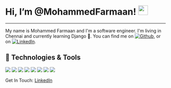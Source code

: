 # Hi, I’m @MohammedFarmaan! <img src="https://raw.githubusercontent.com/MartinHeinz/MartinHeinz/master/wave.gif" width="30px" height="30px" />
___
My name is Mohammed Farmaan and I'm a software engineer. I'm living in Chennai and currently learning Django 🌱. You can find me on [![Github][1.2]][1],  or on [![LinkedIn][2.2]][2].

## 🔧 Technologies & Tools
![](https://img.shields.io/badge/Code-C++-informational?style=flat&logo=cplusplus&logoColor=white&color=e85d04)
![](https://img.shields.io/badge/Code-Python-informational?style=flat&logo=python&logoColor=white&color=e85d04)
![](https://img.shields.io/badge/Code-SQL-informational?style=flat&logo=postgresql&logoColor=white&color=e85d04)
![](https://img.shields.io/badge/Framework-React-informational?style=flat&logo=react&logoColor=white&color=f48c06)
![](https://img.shields.io/badge/Framework-Django-informational?style=flat&logo=django&logoColor=white&color=f48c06)
![](https://img.shields.io/badge/Vcs-GIT-informational?style=flat&logo=git&logoColor=white&color=f48c06)
![](https://img.shields.io/badge/Code-HTML5-informational?style=flat&logo=html5&logoColor=white&color=faa307)
![](https://img.shields.io/badge/Code-CSS3-informational?style=flat&logo=css3&logoColor=white&color=faa307)

Get In Touch: [LinkedIn](https://www.linkedin.com/in/mohammed-farmaan-4b2449242/) 

[1.2]: http://i.imgur.com/9I6NRUm.png (github icon without padding)
[2.2]: https://raw.githubusercontent.com/MartinHeinz/MartinHeinz/master/linkedin-3-16.png (LinkedIn icon without padding)


[1]: https://github.com/MohammedFarmaan
[2]: https://www.linkedin.com/in/mohammed-farmaan-4b2449242/
